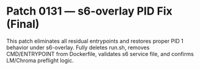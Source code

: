 # Patch 0131 — s6-overlay PID Fix (Final)

This patch eliminates all residual entrypoints and restores proper PID 1 behavior under s6-overlay. Fully deletes run.sh, removes CMD/ENTRYPOINT from Dockerfile, validates s6 service file, and confirms LM/Chroma preflight logic.
